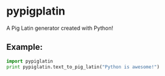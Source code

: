 # pypigplatin
A Pig Latin generator created with Python!

## Example:
```python
import pypiglatin
print pypiglatin.text_to_pig_latin("Python is awesome!")
```
